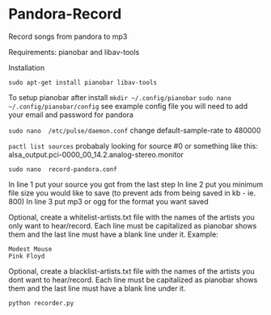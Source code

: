 # Pandora-Record
Record songs from pandora to mp3

Requirements:
pianobar and libav-tools

Installation

```sudo apt-get install pianobar libav-tools```

To setup pianobar after install 
```mkdir ~/.config/pianobar```
```sudo nano ~/.config/pianobar/config```
see example config file 
you will need to add your email and password for pandora

```sudo nano  /etc/pulse/daemon.conf```
change default-sample-rate to 480000

```pactl list sources```
probabaly looking for source #0 or something like this:  alsa_output.pci-0000_00_14.2.analog-stereo.monitor

```sudo nano  record-pandora.conf```

In line 1 put your source you got from the last step
In line 2 put you minimum file size you would like to save (to prevent ads from being saved in kb - ie. 800)
In line 3 put mp3 or ogg for the format you want saved

Optional, create a whitelist-artists.txt file with the names of the artists you only want to hear/record. Each line must be capitalized as pianobar shows them and the last line must have a blank line under it. Example:

```
Modest Mouse
Pink Floyd

```

Optional, create a blacklist-artists.txt file with the names of the artists you dont want to hear/record. Each line must be capitalized as pianobar shows them and the last line must have a blank line under it.


```python recorder.py```

